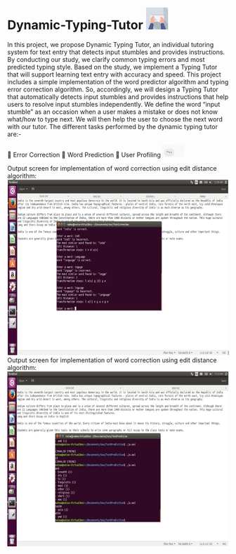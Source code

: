 # Dynamic-Typing-Tutor <img src="https://github.com/nehamehta2110/Dynamic-Typing-Tutor/blob/master/Dynamic%20Typing%20Tutor/gif1.gif" width=50 height=50/>
In this project, we propose Dynamic Typing Tutor, an individual tutoring system for text entry that detects input stumbles and provides instructions. By conducting our study, we clarify common typing errors and most predicted typing style. Based on the study, we implement a Typing Tutor that will support learning text entry with accuracy and speed.
This project includes a simple implementation of the word predictor algorithm and typing error correction algorithm. So, accordingly, we will design a Typing Tutor that automatically detects input stumbles and provides instructions that help users to resolve input stumbles independently. 
We define the word “input stumble” as an occasion when a user makes a mistake or does not know what/how to type next. We will then help the user to choose the next word with our tutor. 
The different tasks performed by the dynamic typing tutor are:- 

	Error Correction
	Word Prediction
	User Profiling <img src="https://github.com/nehamehta2110/Dynamic-Typing-Tutor/blob/master/Dynamic%20Typing%20Tutor/gif2.gif" width=50 height=30/>

<p  align="centre">
  Output screen for implementation of word correction using edit distance algorithm:
  <img src="https://github.com/nehamehta2110/Dynamic-Typing-Tutor/blob/master/Dynamic%20Typing%20Tutor/edit-distance.png" width= 650 height=400/>
  Output screen for implementation of word correction using edit distance algorithm:
  <img align="centre" src="https://github.com/nehamehta2110/Dynamic-Typing-Tutor/blob/master/Dynamic%20Typing%20Tutor/trie-prediction.png" width= 650 height=400/>
</p/>
